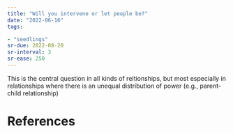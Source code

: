 ```yaml
---
title: "Will you intervene or let people be?"
date: "2022-06-16"
tags:

- "seedlings"
sr-due: 2022-08-20
sr-interval: 3
sr-ease: 250
---
```


This is the central question in all kinds of reltionships, but most especially in relationships where there is an unequal distribution of power (e.g., parent-child relationship)

# References
